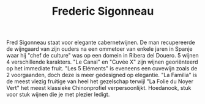 ﻿---
title: Frederic Sigonneau
regio: Chinon
photo: sigonneau.jpg
layout: wijnhuis 

wijnen:
    - naam:  Le Canal des Grands Pièces'12
      ref:   Loi 1215
      app:   A.O.C. Chinon
      type:  Rouge
      cep:   Cabernet franc
      prijs: €10.21

    - naam:  Cuvée X'11
      ref:   Loi 1105
      app:   A.O.C. Chinon
      type:  Rouge
      cep:   Cabernet franc
      prijs: €9.39
      opm:   
    
    - naam:  Les 5 Eléments'11
      ref:   Loi 1131
      app:   A.O.C. Chinon
      type:  Rouge
      cep:   Cabernet franc
      prijs: €11.14
      
    - naam:  La Familia'11
      ref:   Loi 1161
      app:   A.O.C. Chinon
      type:  Rouge
      cep:   Cabernet franc
      prijs: €11.85
      
    - naam:  Les Folies du Noyer Vert'11
      ref:   Loi 1143
      app:   A.O.C. Chinon
      type:  Rouge
      cep:   Cabernet franc
      prijs: €15.53
    
      
    

    
---
Fred Sigonneau staat voor elegante cabernetwijnen. De man recupereerde de wijngaard van zijn ouders na een ommetoer van enkele jaren in Spanje waar hij "chef de culture" was op een domein in Ribera del Douero. 5 wijnen 4 verschillende karakters. "Le Canal" en "Cuvée X" zijn wijnen georiënteerd op het immediate fruit. "Les 5 Eléments" is eveneens een cuvewijn zoals de 2 voorgaanden, doch deze is meer gedesigned op elegantie. "La Familia" is de meest vlezig fruitige van heel het gezelschap terwijl "La Folie du Noyer Vert" het meest klassieke Chinonprofiel verpersoonlijkt. Hoedanook, stuk voor stuk wijnen die je met plezier ledigt.

